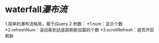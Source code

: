 # waterfall*瀑布流*
1.简单的瀑布流格局，基于jQuery
2.参数：
*1.num：显示个数
*2.refreshNum：滚动条到达底部刷新加载的个数
*3.scrollRefresh：是否开启刷新
